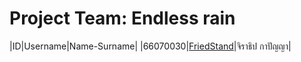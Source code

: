 # Project Team: Endless rain
|ID|Username|Name-Surname|
|66070030|[FriedStand](https://github.com/FriedStan)|จิราธิป กาปัญญา|